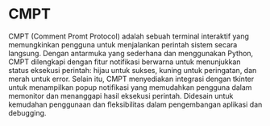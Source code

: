 # CMPT
CMPT (Comment Promt Protocol) adalah sebuah terminal interaktif yang memungkinkan pengguna untuk menjalankan perintah sistem secara langsung. Dengan antarmuka yang sederhana dan menggunakan Python, CMPT dilengkapi dengan fitur notifikasi berwarna untuk menunjukkan status eksekusi perintah: hijau untuk sukses, kuning untuk peringatan, dan merah untuk error. Selain itu, CMPT menyediakan integrasi dengan tkinter untuk menampilkan popup notifikasi yang memudahkan pengguna dalam memonitor dan menanggapi hasil eksekusi perintah. Didesain untuk kemudahan penggunaan dan fleksibilitas dalam pengembangan aplikasi dan debugging.
